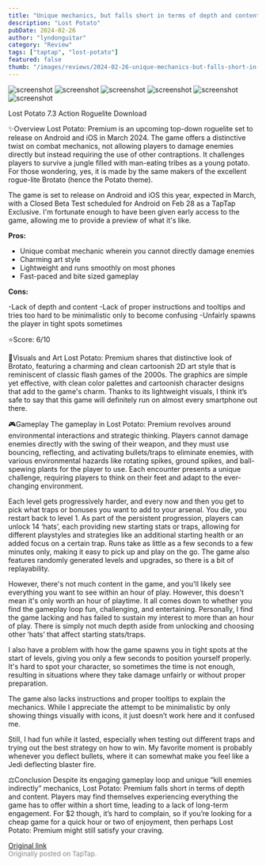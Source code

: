 ```yaml
---
title: "Unique mechanics, but falls short in terms of depth and content | Review - Lost Potato: Premium"
description: "Lost Potato"
pubDate: 2024-02-26
author: "lyndonguitar"
category: "Review"
tags: ["taptap", "lost-potato"]
featured: false
thumb: "/images/reviews/2024-02-26-unique-mechanics-but-falls-short-in-terms-of-depth-and-content--review---lost-potato-prem-0.avif"
---
```


<div class="gallery">
  <img src="/images/reviews/2024-02-26-unique-mechanics-but-falls-short-in-terms-of-depth-and-content--review---lost-potato-prem-0.avif" alt="screenshot" />
  <img src="/images/reviews/2024-02-26-unique-mechanics-but-falls-short-in-terms-of-depth-and-content--review---lost-potato-prem-1.avif" alt="screenshot" />
  <img src="/images/reviews/2024-02-26-unique-mechanics-but-falls-short-in-terms-of-depth-and-content--review---lost-potato-prem-2.avif" alt="screenshot" />
  <img src="/images/reviews/2024-02-26-unique-mechanics-but-falls-short-in-terms-of-depth-and-content--review---lost-potato-prem-3.avif" alt="screenshot" />
  <img src="/images/reviews/2024-02-26-unique-mechanics-but-falls-short-in-terms-of-depth-and-content--review---lost-potato-prem-4.avif" alt="screenshot" />
  <img src="/images/reviews/2024-02-26-unique-mechanics-but-falls-short-in-terms-of-depth-and-content--review---lost-potato-prem-5.avif" alt="screenshot" />
</div>

Lost Potato
7.3
Action
Roguelite
Download

✨Overview
Lost Potato: Premium is an upcoming top-down roguelite set to release on Android and iOS in March 2024. The game offers a distinctive twist on combat mechanics, not allowing players to damage enemies directly but instead requiring the use of other contraptions. It challenges players to survive a jungle filled with man-eating tribes as a young potato. For those wondering, yes, it is made by the same makers of the excellent rogue-lite Brotato (hence the Potato theme).

The game is set to release on Android and iOS this year, expected in March, with a Closed Beta Test scheduled for Android on Feb 28 as a TapTap Exclusive. I'm fortunate enough to have been given early access to the game, allowing me to provide a preview of what it's like.


**Pros:**
- Unique combat mechanic wherein you cannot directly damage enemies
- Charming art style
- Lightweight and runs smoothly on most phones
- Fast-paced and bite sized gameplay



**Cons:**


-Lack of depth and content
-Lack of proper instructions and tooltips and tries too hard to be minimalistic only to become confusing
-Unfairly spawns the player in tight spots sometimes

⭐️Score: 6/10

🎨Visuals and Art
Lost Potato: Premium shares that distinctive look of Brotato, featuring a charming and clean cartoonish 2D art style that is reminiscent of classic flash games of the 2000s. The graphics are simple yet effective, with clean color palettes and cartoonish character designs that add to the game's charm. Thanks to its lightweight visuals, I think it’s safe to say that this game will definitely run on almost every smartphone out there.

🎮Gameplay
The gameplay in Lost Potato: Premium revolves around environmental interactions and strategic thinking. Players cannot damage enemies directly with the swing of their weapon, and they must use bouncing, reflecting, and activating bullets/traps to eliminate enemies, with various environmental hazards like rotating spikes, ground spikes, and ball-spewing plants for the player to use. Each encounter presents a unique challenge, requiring players to think on their feet and adapt to the ever-changing environment.

Each level gets progressively harder, and every now and then you get to pick what traps or bonuses you want to add to your arsenal. You die, you restart back to level 1. As part of the persistent progression, players can unlock 14 ‘hats’, each providing new starting stats or traps, allowing for different playstyles and strategies like an additional starting health or an added focus on a certain trap. Runs take as little as a few seconds to a few  minutes only, making it easy to pick up and play on the go. The game also features randomly generated levels and upgrades, so there is a bit of replayability.

However, there's not much content in the game, and you'll likely see everything you want to see within an hour of play. However, this doesn't mean it's only worth an hour of playtime. It all comes down to whether you find the gameplay loop fun, challenging, and entertaining. Personally, I find the game lacking and has failed to sustain my interest to more than an hour of play. There is simply not much depth aside from unlocking and choosing other ‘hats’ that affect starting stats/traps.

I also have a problem with how the game spawns you in tight spots at the start of levels, giving you only a few seconds to position yourself properly. It's hard to spot your character, so sometimes the time is not enough, resulting in situations where they take damage unfairly or without proper preparation.

The game also lacks instructions and proper tooltips to explain the mechanics. While I appreciate the attempt to be minimalistic by only showing things visually with icons, it just doesn’t work here and it confused me.

Still, I had fun while it lasted, especially when testing out different traps and trying out the best strategy on how to win. My favorite moment is probably whenever you deflect bullets, where it can somewhat make you feel like a Jedi deflecting blaster fire.

⚖️Conclusion
Despite its engaging gameplay loop and unique “kill enemies indirectly” mechanics, Lost Potato: Premium falls short in terms of depth and content. Players may find themselves experiencing everything the game has to offer within a short time, leading to a lack of long-term engagement. For $2 though, it’s hard to complain, so if you’re looking for a cheap game for a quick hour or two of enjoyment, then perhaps Lost Potato: Premium might still satisfy your craving.

[Original link](https://www.taptap.io/post/7052322)<br><span style="font-size: 0.95em; color: #888;">Originally posted on TapTap.</span>
